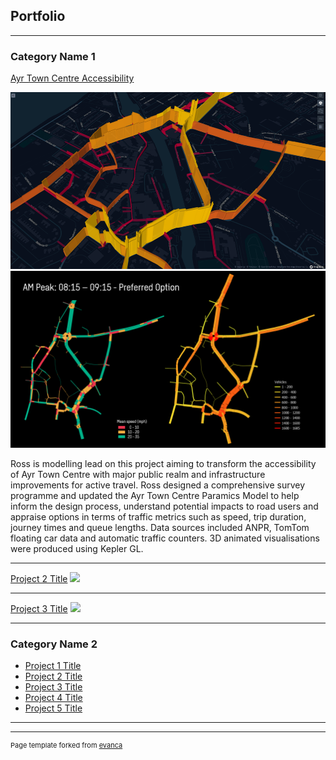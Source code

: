 ## Portfolio

---

### Category Name 1 

[Ayr Town Centre Accessibility](/sample_page)

<img src="images/AA kepler.png?raw=true"/>
<img src="images/QGIS plots.png?raw=true"/>

Ross is modelling lead on this project aiming to transform the accessibility of Ayr Town Centre with major public realm and infrastructure improvements for active travel. Ross designed a comprehensive survey programme and updated the Ayr Town Centre Paramics Model to help inform the design process, understand potential impacts to road users and appraise options in terms of traffic metrics such as speed, trip duration, journey times and queue lengths. Data sources included ANPR, TomTom floating car data and automatic traffic counters. 3D animated visualisations were produced using Kepler GL.

---
[Project 2 Title](/pdf/sample_presentation.pdf)
<img src="images/dummy_thumbnail.jpg?raw=true"/>

---
[Project 3 Title](http://example.com/)
<img src="images/dummy_thumbnail.jpg?raw=true"/>

---

### Category Name 2

- [Project 1 Title](http://example.com/)
- [Project 2 Title](http://example.com/)
- [Project 3 Title](http://example.com/)
- [Project 4 Title](http://example.com/)
- [Project 5 Title](http://example.com/)

---




---
<p style="font-size:11px">Page template forked from <a href="https://github.com/evanca/quick-portfolio">evanca</a></p>
<!-- Remove above link if you don't want to attibute -->

